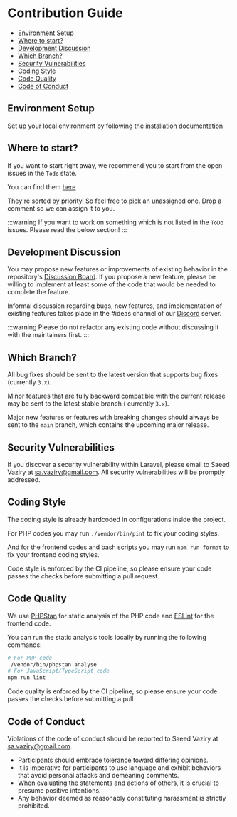 # Contribution Guide

- [Environment Setup](#environment-setup)
- [Where to start?](#where-to-start)
- [Development Discussion](#development-discussion)
- [Which Branch?](#which-branch)
- [Security Vulnerabilities](#security-vulnerabilities)
- [Coding Style](#coding-style)
- [Code Quality](#code-quality)
- [Code of Conduct](#code-of-conduct)

## Environment Setup

Set up your local environment by following
the [installation documentation](../getting-started/installation.mdx#install-locally)

## Where to start?

If you want to start right away, we recommend you to start from the open issues in the `Todo` state.

You can find them [here](https://github.com/orgs/vitodeploy/projects/5/views/12)

They're sorted by priority. So feel free to pick an unassigned one. Drop a comment so we can assign it to you.

:::warning
If you want to work on something which is not listed in the `ToDo` issues. Please read the below section!
:::

## Development Discussion

You may propose new features or improvements of existing behavior in the
repository's [Discussion Board](https://github.com/vitodeploy/vito/discussions). If you propose a new feature,
please be willing to implement at least some of the code that would be needed to complete the feature.

Informal discussion regarding bugs, new features, and implementation of existing features takes place in the #ideas
channel of our [Discord](https://discord.gg/uZeeHZZnm5) server.

:::warning
Please do not refactor any existing code without discussing it with the maintainers first.
:::

## Which Branch?

All bug fixes should be sent to the latest version that supports bug fixes (currently `3.x`).

Minor features that are fully backward compatible with the current release may be sent to the latest stable branch (
currently `3.x`).

Major new features or features with breaking changes should always be sent to the `main` branch, which contains the
upcoming major release.

## Security Vulnerabilities

If you discover a security vulnerability within Laravel, please email to Saeed Vaziry at sa.vaziry@gmail.com.
All security vulnerabilities will be promptly addressed.

## Coding Style

The coding style is already hardcoded in configurations inside the project.

For PHP codes you may run `./vendor/bin/pint` to fix your coding styles.

And for the frontend codes and bash scripts you may run `npm run format` to fix your frontend coding styles.

Code style is enforced by the CI pipeline, so please ensure your code passes the checks before submitting a pull
request.

## Code Quality

We use [PHPStan](https://phpstan.org/) for static analysis of the PHP code and [ESLint](https://eslint.org/) for the
frontend code.

You can run the static analysis tools locally by running the following commands:

```bash
# For PHP code
./vendor/bin/phpstan analyse
# For JavaScript/TypeScript code
npm run lint
```

Code quality is enforced by the CI pipeline, so please ensure your code passes the checks before submitting a pull

## Code of Conduct

Violations of the code of conduct should be reported to Saeed Vaziry at sa.vaziry@gmail.com.

- Participants should embrace tolerance toward differing opinions.
- It is imperative for participants to use language and exhibit behaviors that avoid personal attacks and demeaning
  comments.
- When evaluating the statements and actions of others, it is crucial to presume positive intentions.
- Any behavior deemed as reasonably constituting harassment is strictly prohibited.

